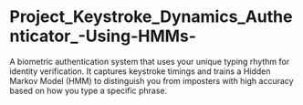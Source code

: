 # Project_Keystroke_Dynamics_Authenticator_-Using-HMMs-
A biometric authentication system that uses your unique typing rhythm for identity verification. It captures keystroke timings and trains a Hidden Markov Model (HMM) to distinguish you from imposters with high accuracy based on how you type a specific phrase.
